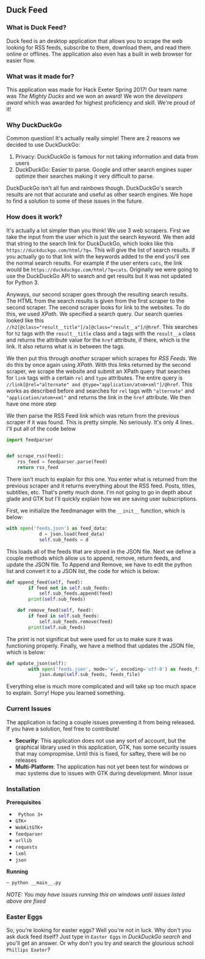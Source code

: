 ## Duck Feed

### What is Duck Feed?

Duck feed is an desktop application that allows you to scrape the web looking for RSS feeds, subscribe to them, download them, and read them online or offlines. The application also even has a built in web browser for easier flow. 

### What was it made for?

This application was made for Hack Exeter Spring 2017! Our team name was _The Mighty Ducks_ and we won an award! We won the _developers award_ which was awarded for highest proficiency and skill. We're proud of it!

### Why DuckDuckGo

Common question! It's actually really simple! There are 2 reasons we decided to use DuckDuckGo:
1. Privacy: DuckDuckGo is famous for not taking information and data from users
2. DuckDuckGo: Easier to parse. Google and other search engines super optimze their searches making it very difficult to parse.

DuckDuckGo isn't all fun and rainbows though. DuckDuckGo's search results are not that accurate and useful as other search engines. We hope to find a solution to some of these issues in the future. 

### How does it work?

It's actually a lot simpler than you think! We use 3 web scrapers. First we take the input from the user which is just the search keyword. We then add that string to the search link for DuckDuckGo, which looks like this `https://duckduckgo.com/html/?q=`. This will give the list of search results. If you actually go to that link with the keywords added to the end you'll see the normal search results. For example if the user enters `cats`, the link would be `https://duckduckgo.com/html/?q=cats`. Originally we were going to use the DuckDuckGo API to search and get results but it was not updated for Python 3. 

Anyways, our second scraper goes through the resulting search results. The HTML from the search results is given from the first scraper to the second scraper. The second scraper looks for link to the websites. To do this, we used _XPath_. We specified a search query. Our search queries looked like this `//h2[@class="result__title"]/a[@class="result__a"]/@href`. This searches for `h2` tags with the `result__title` class and `a` tags with the `result__a` class and returns the attribute value for the `href` attribute, if there, which is the link. It also returns what is in between the tags.

We then put this through _another_ scraper which scrapes for *RSS Feeds*. We do this by once again using _XPath_. With this links returned by the second scraper, we scrape the website and submit an XPath query that searches for `link` tags with a certain `rel`  and `type` attributes. The entire query is `//link[@rel="alternate" and @type="application/atom+xml"]/@href`. This works as described before and searches for `rel` tags with `"alternate"` and `"application/atom+xml"` and returns the link in the `href` attribute. We then have one more step

We then parse the RSS Feed link which was return from the previous scraper if it was found. This is pretty simple. No seriously. It's only 4 lines. I'll put all of the code below
```python
import feedparser


def scrape_rss(feed):
    rss_feed = feedparser.parse(feed)
    return rss_feed
```
There isn't much to explain for this one. You enter what is returned from the previous scraper and it returns everything about the RSS feed. Posts, titles, subtitles, etc. That's pretty much done. I'm not going to go in depth about glade and GTK but I'll quickly explain how we are saving user subscriptions. 

First, we initialize the feedmanager with the `__init__` function, which is below:
```python
with open('feeds.json') as feed_data:
            d = json.load(feed_data)
            self.sub_feeds = d
```
This loads all of the feeds that are stored in the JSON file. Next we define a couple methods which allow us to append, remove, return feeds, and update the JSON file. To Append and Remove, we have to edit the python list and convert it to a JSON list, the code for which is below:
```python
def append_feed(self, feed):
        if feed not in self.sub_feeds:
            self.sub_feeds.append(feed)
        print(self.sub_feeds)

    def remove_feed(self, feed):
        if feed in self.sub_feeds:
            self.sub_feeds.remove(feed)
        print(self.sub_feeds)
```
The print is not significat but were used for us to make sure it was functioning properly. Finally, we have a method that updates the JSON file, which is below:
```python
def update_json(self):
        with open('feeds.json', mode='w', encoding='utf-8') as feeds_file:
            json.dump(self.sub_feeds, feeds_file)
```

Everything else is much more complicated and will take up too much space to explain. Sorry! Hope you learned something.

### Current Issues

The application is facing a couple issues preventing it from being released. If you have a solution, feel free to contribute!
 - **Security**: This application does not use any sort of account, but the graphical library used in this application, GTK, has some security issues that may compropmise. Until this is fixed, for saftey, there will be no releases
 - **Multi-Platform**: The application has not yet been test for windows or mac systems due to issues with GTK during development. Minor issue

### Installation

**Prerequisites**
- ` Python 3+`
- `GTK+`
- `WebKitGTK+`
- `feedparser`
- `urllib`
- `requests`
- `lxml`
- `json`

**Running**
```markdown
~ python __main__.py
```
_NOTE: You may have issues running this on windows until issues listed above are fixed_

### Easter Eggs

So, you're looking for easter eggs? Well you're not in luck. Why don't you ask duck feed itself? Just type in `Easter Eggs` in _DuckDuckGo search_ and you'll get an answer. Or why don't you try and search the glourious school `Phillips Exeter`?
